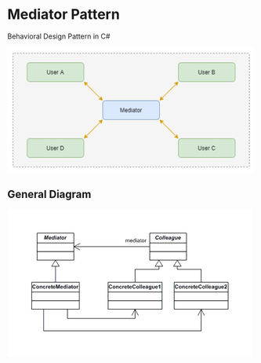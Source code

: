# Mediator Pattern
Behavioral Design Pattern in C#

![Chain Of Responsibility Pattern](Mediator_Pattern_Diagram.png)

## General Diagram

![Chain Of Responsibility Pattern](Mediator_Pattern.png)
